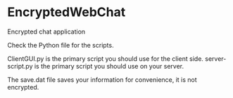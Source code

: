 # EncryptedWebChat
Encrypted chat application

Check the Python file for the scripts.

ClientGUI.py is the primary script you should use for the client side.
server-script.py is the primary script you should use on your server.

The save.dat file saves your information for convenience, it is not encrypted.

